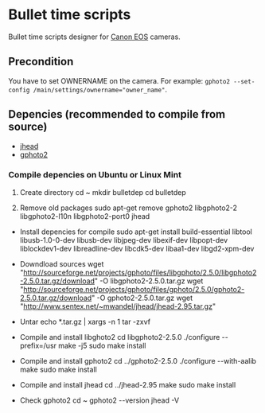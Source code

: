 Bullet time scripts
===================

Bullet time scripts designer for [Canon EOS](http://www.usa.canon.com/cusa/consumer/products/cameras/slr_cameras) cameras.

## Precondition
You have to set OWNERNAME on the camera. For example: `gphoto2 --set-config /main/settings/ownername="owner_name"`.


## Depencies (recommended to compile from source)
* [jhead](http://www.sentex.net/~mwandel/jhead) 
* [gphoto2](http://www.gphoto.org)

### Compile depencies on Ubuntu or Linux Mint

1. Create directory
	cd ~
	mkdir bulletdep
	cd bulletdep

2. Remove old packages
	sudo apt-get remove gphoto2 libgphoto2-2 libgphoto2-l10n libgphoto2-port0 jhead

* Install depencies for compile
	sudo apt-get install build-essential libtool libusb-1.0-0-dev libusb-dev libjpeg-dev libexif-dev libpopt-dev liblockdev1-dev libreadline-dev libcdk5-dev libaa1-dev libgd2-xpm-dev

* Downdload sources
	wget "http://sourceforge.net/projects/gphoto/files/libgphoto/2.5.0/libgphoto2-2.5.0.tar.gz/download" -O libgphoto2-2.5.0.tar.gz
	wget "http://sourceforge.net/projects/gphoto/files/gphoto/2.5.0/gphoto2-2.5.0.tar.gz/download" -O gphoto2-2.5.0.tar.gz
	wget "http://www.sentex.net/~mwandel/jhead/jhead-2.95.tar.gz"

* Untar
	echo *.tar.gz | xargs -n 1 tar -zxvf

* Compile and install libghoto2
	cd libgphoto2-2.5.0
	./configure --prefix=/usr
	make -j5
	sudo make install

* Compile and install gphoto2
	cd ../gphoto2-2.5.0
	./configure --with-aalib
	make
	sudo make install

* Compile and install jhead
	cd ../jhead-2.95
	make
	sudo make install

* Check gphoto2
	cd ~
	gphoto2 --version
	jhead -V

